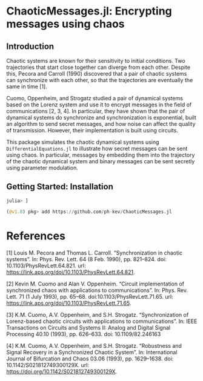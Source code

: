 # ChaoticMessages.jl: Encrypting messages using chaos 

## Introduction 

Chaotic systems are known for their sensitivity to initial conditions. Two trajectories that start close together can diverge from each other. Despite this, Pecora and Carroll (1990) discovered that a pair of chaotic systems can synchronize with each other, so that the trajectories are eventually the same in time [1]. 

Cuomo, Oppenheim, and Strogatz studied a pair of dynamical systems based on the Lorenz system and use it to encrypt messages in the field of communications [2, 3, 4]. In particular, they have shown that the pair of dynamical systems do synchronize and synchronization is exponential, built an algorithm to send secret messages, and how noise can affect the quality of transmission. However, their implementation is built using circuits. 

This package simulates the chaotic dynamical systems using `DifferentialEquations.jl` to illustrate how secret messages can be sent using chaos. In particular, messages by embedding them into the trajectory of the chaotic dynamical system and binary messages can be sent secretly using parameter modulation. 

## Getting Started: Installation
```julia 
julia> ]

(@v1.8) pkg> add https://github.com/ph-kev/ChaoticMessages.jl
```

# References 
[1] Louis M. Pecora and Thomas L. Carroll. “Synchronization in chaotic systems”. In: Phys. Rev. Lett. 64 (8 Feb. 1990), pp. 821–824. doi: 10.1103/PhysRevLett.64.821. url: https://link.aps.org/doi/10.1103/PhysRevLett.64.821.

[2] Kevin M. Cuomo and Alan V. Oppenheim. “Circuit implementation of synchronized chaos with applications to communications”. In: Phys. Rev. Lett. 71 (1 July 1993), pp. 65–68. doi:10.1103/PhysRevLett.71.65. url: https://link.aps.org/doi/10.1103/PhysRevLett.71.65.

[3] K.M. Cuomo, A.V. Oppenheim, and S.H. Strogatz. “Synchronization of Lorenz-based chaotic circuits with applications to communications”. In: IEEE Transactions on Circuits and Systems II: Analog and Digital Signal Processing 40.10 (1993), pp. 626–633. doi: 10.1109/82.246163

[4] K.M. Cuomo, A.V. Oppenheim, and S.H. Strogatz. “Robustness and Signal Recovery in a Synchronized Chaotic System”. In: International Journal of Bifurcation and Chaos 03.06 (1993), pp. 1629–1638. doi: 10.1142/S021812749300129X. url: https://doi.org/10.1142/S021812749300129X.